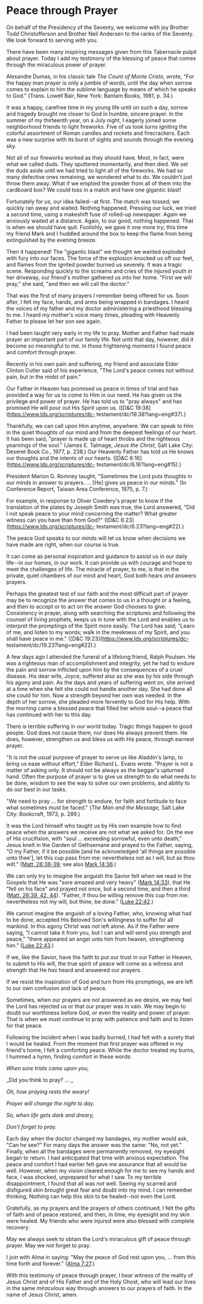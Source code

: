 # Peace through Prayer

On behalf of the Presidency of the Seventy, we welcome with joy Brother Todd
Christofferson and Brother Neil Andersen to the ranks of the Seventy. We look
forward to serving with you.

There have been many inspiring messages given from this Tabernacle pulpit
about prayer. Today I add my testimony of the blessing of peace that comes
through the miraculous power of prayer.

Alexandre Dumas, in his classic tale _The Count of Monte Cristo,_ wrote, "For
the happy man prayer is only a jumble of words, until the day when sorrow
comes to explain to him the sublime language by means of which he speaks to
God." (Trans. Lowell Bair, New York: Bantam Books, 1981, p. 34.)

It was a happy, carefree time in my young life until on such a day, sorrow and
tragedy brought me closer to God in humble, sincere prayer. In the summer of
my thirteenth year, on a July night, I eagerly joined some neighborhood
friends to light fireworks. Five of us took turns igniting the colorful
assortment of Roman candles and rockets and firecrackers. Each was a new
surprise with its burst of sights and sounds through the evening sky.

Not all of our fireworks worked as they should have. Most, in fact, were what
we called duds. They sputtered momentarily, and then died. We set the duds
aside until we had tried to light all of the fireworks. We had so many
defective ones remaining, we wondered what to do. We couldn't just throw them
away. What if we emptied the powder from all of them into the cardboard box?
We could toss in a match and have one gigantic blast!

Fortunately for us, our idea failed--at first. The match was tossed; we
quickly ran away and waited. Nothing happened. Pressing our luck, we tried a
second time, using a makeshift fuse of rolled-up newspaper. Again we anxiously
waited at a distance. Again, to our good, nothing happened. That is when we
should have quit. Foolishly, we gave it one more try; this time my friend Mark
and I huddled around the box to keep the flame from being extinguished by the
evening breeze.

Then it happened! The "gigantic blast" we thought we wanted exploded with fury
into our faces. The force of the explosion knocked us off our feet, and flames
from the ignited powder burned us severely. It was a tragic scene. Responding
quickly to the screams and cries of the injured youth in her driveway, our
friend's mother gathered us into her home. "First we will pray," she said,
"and then we will call the doctor."

That was the first of many prayers I remember being offered for us. Soon
after, I felt my face, hands, and arms being wrapped in bandages. I heard the
voices of my father and my doctor administering a priesthood blessing to me. I
heard my mother's voice many times, pleading with Heavenly Father to please
let her son see again.

I had been taught very early in my life to pray. Mother and Father had made
prayer an important part of our family life. Not until that day, however, did
it become so meaningful to me. In those frightening moments I found peace and
comfort through prayer.

Recently in his own pain and suffering, my friend and associate Elder Clinton
Cutler said of his experience, "The Lord's peace comes not without pain, but
in the midst of pain."

Our Father in Heaven has promised us peace in times of trial and has provided
a way for us to come to Him in our need. He has given us the privilege and
power of prayer. He has told us to "pray always" and has promised He will pour
out His Spirit upon us. ([D&amp;C 19:38](https://www.lds.org/scriptures/dc-
testament/dc/19.38?lang=eng#37).)

Thankfully, we can call upon Him anytime, anywhere. We can speak to Him in the
quiet thoughts of our mind and from the deepest feelings of our heart. It has
been said, "prayer is made up of heart throbs and the righteous yearnings of
the soul." (James E. Talmage, _Jesus the Christ,_ Salt Lake City: Deseret Book
Co., 1977, p. 238.) Our Heavenly Father has told us He knows our thoughts and
the intents of our hearts. ([D&amp;C 6:16](https://www.lds.org/scriptures/dc-
testament/dc/6.16?lang=eng#15).)

President Marion G. Romney taught, "Sometimes the Lord puts thoughts in our
minds in answer to prayers. ... [He] gives us peace in our minds." (In
Conference Report, Taiwan Area Conference, 1975, p. 7.)

For example, in response to Oliver Cowdery's prayer to know if the translation
of the plates by Joseph Smith was true, the Lord answered, "Did I not speak
peace to your mind concerning the matter? What greater witness can you have
than from God?" ([D&amp;C 6:23](https://www.lds.org/scriptures/dc-
testament/dc/6.23?lang=eng#22).)

The peace God speaks to our minds will let us know when decisions we have made
are right, when our course is true.

It can come as personal inspiration and guidance to assist us in our daily
life--in our homes, in our work. It can provide us with courage and hope to
meet the challenges of life. The miracle of prayer, to me, is that in the
private, quiet chambers of our mind and heart, God both hears _and_ answers
prayers.

Perhaps the greatest test of our faith and the most difficult part of prayer
may be to recognize the answer that comes to us in a thought or a feeling, and
then to accept or to act on the answer God chooses to give. Consistency in
prayer, along with searching the scriptures and following the counsel of
living prophets, keeps us in tune with the Lord and enables us to interpret
the promptings of the Spirit more easily. The Lord has said; "Learn of me, and
listen to my words; walk in the meekness of my Spirit, and you shall have
peace in me." ([D&amp;C 19:23](https://www.lds.org/scriptures/dc-
testament/dc/19.23?lang=eng#22).)

A few days ago I attended the funeral of a lifelong friend, Ralph Poulsen. He
was a righteous man of accomplishment and integrity, yet he had to endure the
pain and sorrow inflicted upon him by the consequences of a cruel disease. His
dear wife, Joyce, suffered also as she was by his side through his agony and
pain. As the days and years of suffering went on, she arrived at a time when
she felt she could not handle another day. She had done all she could for him.
Now a strength beyond her own was needed. In the depth of her sorrow, she
pleaded more fervently to God for His help. With the morning came a blessed
peace that filled her whole soul--a peace that has continued with her to this
day.

There _is_ terrible suffering in our world today. Tragic things happen to good
people. God does not cause them, nor does He always prevent them. He does,
however, strengthen us and bless us with His peace, through earnest prayer.

"It is not the usual purpose of prayer to serve us like Aladdin's lamp, to
bring us ease without effort," Elder Richard L. Evans wrote. "Prayer is not a
matter of asking only. It should not be always as the beggar's upturned hand.
Often the purpose of prayer is to give us strength to do what needs to be
done, wisdom to see the way to solve our own problems, and ability to do our
best in our tasks.

"We need to pray ... for strength to endure, for faith and fortitude to face
what sometimes must be faced." (_The Man and the Message,_ Salt Lake City:
Bookcraft, 1973, p. 289.)

It was the Lord himself who taught us by His own example how to find peace
when the answers we receive are not what we asked for. On the eve of His
crucifixion, with "soul ... exceeding sorrowful, even unto death," Jesus knelt
in the Garden of Gethsemane and prayed to the Father, saying, "O my Father, if
it be possible [and he acknowledged 'all things are possible unto thee'], let
this cup pass from me: nevertheless not as I will, but as thou wilt." ([Matt.
26:38-39](https://www.lds.org/scriptures/nt/matt/26.38-39?lang=eng#37); see
also [Mark 14:36](https://www.lds.org/scriptures/nt/mark/14.36?lang=eng#35).)

We can only try to imagine the anguish the Savior felt when we read in the
Gospels that He was "sore amazed and very heavy" ([Mark
14:33](https://www.lds.org/scriptures/nt/mark/14.33?lang=eng#32)), that He
"fell on his face" and prayed not once, but a second time, and then a third
([Matt. 26:39, 42,
44](https://www.lds.org/scriptures/nt/matt/26.39%2C42%2C44?lang=eng#38)).
"Father, if thou be willing remove this cup from me: nevertheless not my will,
but thine, be done." ([Luke
22:42](https://www.lds.org/scriptures/nt/luke/22.42?lang=eng#41).)

We cannot imagine the anguish of a loving Father, who, knowing what had to be
done, accepted His Beloved Son's willingness to suffer for all mankind. In
this agony Christ was not left alone. As if the Father were saying, "I cannot
take it from you, but I can and will send you strength and peace," "there
appeared an angel unto him from heaven, strengthening him." ([Luke
22:43](https://www.lds.org/scriptures/nt/luke/22.43?lang=eng#42).)

If we, like the Savior, have the faith to put our trust in our Father in
Heaven, to submit to His will, the true spirit of peace will come as a witness
and strength that He _has_ heard and answered our prayers.

If we resist the inspiration of God and turn from His promptings, we are left
to our own confusion and lack of peace.

Sometimes, when our prayers are not answered as we desire, we may feel the
Lord has rejected us or that our prayer was in vain. We may begin to doubt our
worthiness before God, or even the reality and power of prayer. That is when
we must continue to pray with patience and faith and to listen for that peace.

Following the incident when I was badly burned, I had felt with a surety that
I would be healed. From the moment that first prayer was offered in my
friend's home, I felt a comforting peace. While the doctor treated my burns, I
hummed a hymn, finding comfort in these words:

_When sore trials came upon you,_

_Did you think to pray? ... _

_Oh, how praying rests the weary!_

_Prayer will change the night to day._

_So, when life gets dark and dreary,_

_Don't forget to pray._

Each day when the doctor changed my bandages, my mother would ask, "Can he
see?" For many days the answer was the same: "No, not yet." Finally, when all
the bandages were permanently removed, my eyesight began to return. I had
anticipated that time with anxious expectation. The peace and comfort I had
earlier felt gave me assurance that all would be well. However, when my vision
cleared enough for me to see my hands and face, I was shocked, unprepared for
what I saw. To my terrible disappointment, I found that all was _not_ well.
Seeing my scarred and disfigured skin brought great fear and doubt into my
mind. I can remember thinking, Nothing can help this skin to be healed--not
even the Lord.

Gratefully, as my prayers and the prayers of others continued, I felt the
gifts of faith and of peace restored, and then, in time, my eyesight and my
skin were healed. My friends who were injured were also blessed with complete
recovery.

May we always seek to obtain the Lord's miraculous gift of peace through
prayer. May we not forget to pray.

I join with Alma in saying: "May the peace of God rest upon you, ... from this
time forth and forever." ([Alma
7:27](https://www.lds.org/scriptures/bofm/alma/7.27?lang=eng#26).)

With this testimony of peace through prayer, I bear witness of the reality of
Jesus Christ and of His Father and of the Holy Ghost, who will lead our lives
in the same _miraculous_ way through answers to our prayers of faith. In the
name of Jesus Christ, amen.

